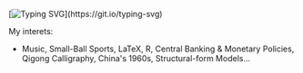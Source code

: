 [![Typing SVG](https://readme-typing-svg.demolab.com?font=Open+Sans&pause=1000&color=0011F7&center=true&vCenter=true&multiline=true&random=false&width=800&height=100&lines=Hello+World!)](https://git.io/typing-svg)

My interets:
- Music, Small-Ball Sports, LaTeX, R, Central Banking & Monetary Policies, Qigong Calligraphy, China's 1960s, Structural-form Models...
 
<!--
**Andygao19/Andygao19** is a ✨ _special_ ✨ repository because its `README.md` (this file) appears on your GitHub profile.

Here are some ideas to get you started:

- 🔭 I’m currently working on ...
- 🌱 I’m currently learning ...
- 👯 I’m looking to collaborate on ...
- 🤔 I’m looking for help with ...
- 💬 Ask me about ...
- 📫 How to reach me: ...
- 😄 Pronouns: ...
- ⚡ Fun fact: ...
-->
